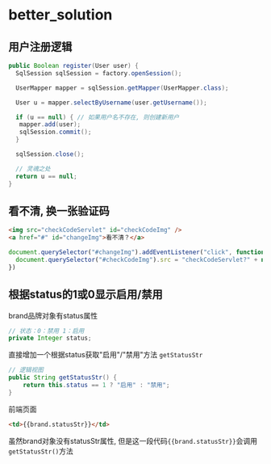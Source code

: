 # better_solution

## 用户注册逻辑

```java
public Boolean register(User user) {
  SqlSession sqlSession = factory.openSession();

  UserMapper mapper = sqlSession.getMapper(UserMapper.class);

  User u = mapper.selectByUsername(user.getUsername());

  if (u == null) { // 如果用户名不存在, 则创建新用户
   mapper.add(user);
   sqlSession.commit();
  }

  sqlSession.close();

  // 灵魂之处
  return u == null;
}
```

## 看不清, 换一张验证码

```html
<img src="checkCodeServlet" id="checkCodeImg" />
<a href="#" id="changeImg">看不清？</a>
```

```javascript
document.querySelector("#changeImg").addEventListener("click", function () {
  document.querySelector("#checkCodeImg").src = "checkCodeServlet?" + new Date().getMilliseconds()
})
```

## 根据status的1或0显示启用/禁用

brand品牌对象有status属性

```java
// 状态：0：禁用 1：启用
private Integer status;
```

直接增加一个根据status获取"启用"/"禁用"方法 `getStatusStr`

```java
// 逻辑视图
public String getStatusStr() {
    return this.status == 1 ? "启用" : "禁用";
}
```

前端页面

```html
<td>{{brand.statusStr}}</td>
```

虽然brand对象没有statusStr属性, 但是这一段代码`{{brand.statusStr}}`会调用`getStatusStr()`方法
